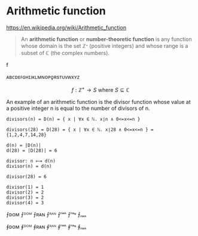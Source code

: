 # Arithmetic function

https://en.wikipedia.org/wiki/Arithmetic_function

> An **arithmetic function** or **number-theoretic function** is any function whose domain is the set ℤᐩ (positive integers) and whose range is a subset of ℂ (the complex numbers).

f

ᴀʙᴄᴅᴇꜰɢʜɪᴊᴋʟᴍɴᴏᴘǫʀsᴛᴜᴠᴡxʏᴢ

$$f: \mathbb{Z^+} \to S \ \text{where} \ S \subseteq \mathbb{C}$$

An example of an arithmetic function is the divisor function whose value at a positive integer n is equal to the number of divisors of n.

```
divisors(n) = D(n) = { x | ∀x ∈ ℕ. x∣n ∧ 0<=x<=n }

divisors(28) = D(28) = { x | ∀x ∈ ℕ. x∣28 ∧ 0<=x<=n } = {1,2,4,7,14,28}

d(n) = |D(n)|
d(28) = |D(28)| = 6

divisor: n ⟼ d(n)
divisor(n) = d(n)

divisor(28) = 6

divisor(1) = 1
divisor(2) = 2
divisor(3) = 2
divisor(4) = 3
```


⨍ᴅᴏᴍ
⨍ᴰᴼᴹ
⨍ʀᴀɴ
⨍ᴿᴬᴺ
⨍ʳᵃⁿ
⨍ʳᵃᶰ
⨍ᵣₐₙ

∮ᴅᴏᴍ
∮ᴰᴼᴹ
∮ʀᴀɴ
∮ᴿᴬᴺ
∮ʳᵃⁿ
∮ʳᵃᶰ
∮ᵣₐₙ
